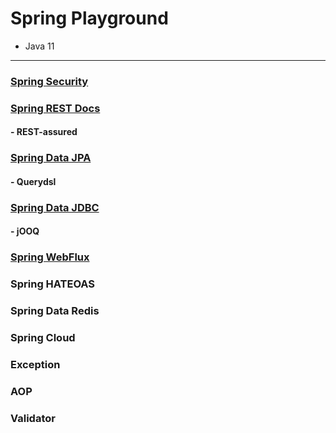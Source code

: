 # Spring Playground
- Java 11
---

### [Spring Security](./docs/spring-security.md)

### [Spring REST Docs](/docs/spring-rest-dosc.md)
#### - REST-assured

### [Spring Data JPA](/docs/spring-data-jpa.md)
#### - Querydsl

### [Spring Data JDBC](/docs/spring-data-jdbc-jooq.md)
#### - jOOQ

### [Spring WebFlux](/docs/spring-webflux.md)

### Spring HATEOAS

### Spring Data Redis

### Spring Cloud

### Exception

### AOP

### Validator